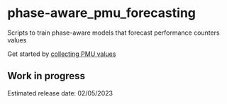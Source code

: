 # phase-aware_pmu_forecasting
Scripts to train phase-aware models that forecast performance counters values

Get started by [collecting PMU values](https://github.com/esalcort/collectPMUEmon)

## Work in progress
Estimated release date: 02/05/2023
